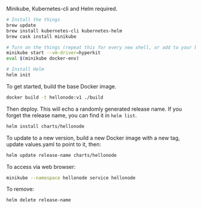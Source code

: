 Minikube, Kubernetes-cli and Helm required.

```bash
# Install the things
brew update
brew install kubernetes-cli kubernetes-helm
brew cask install minikube

# Turn on the things (repeat this for every new shell, or add to your bash profile)
minikube start --vm-driver=hyperkit
eval $(minikube docker-env)

# Install Helm
helm init
```

To get started, build the base Docker image.

```bash
docker build -t hellonode:v1 ./build
```

Then deploy. This will echo a randomly generated release name. If you forget the release name, you can find it in `helm list`.

```bash
helm install charts/hellonode
```

To update to a new version, build a new Docker image with a new tag, update values.yaml to point to it, then:

```bash
helm update release-name charts/hellonode
```

To access via web browser:

```bash
minikube --namespace hellonode service hellonode
```

To remove:

```bash
helm delete release-name
```
